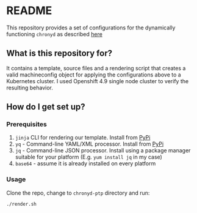 # README #

This repository provides a set of configurations for the dynamically functioning `chronyd` as described [here](assets/PTP-Chronyd%20interoperability.pdf)

## What is this repository for? ##

It contains a template, source files and a rendering script that creates a valid machineconfig object for applying the configurations above to a Kubernetes cluster. I used Openshift 4.9 single node cluster to verify the resulting behavior.

## How do I get set up? ##
### Prerequisites ###
1. `jinja` CLI for rendering our template. Install from [PyPi](https://pypi.org/project/jinja-cli/)
2. `yq` - Command-line YAML/XML processor. Install from [PyPi](https://pypi.org/project/yq/)
3. `jq` - Command-line JSON processor. Install using a package manager suitable for your platform (E.g. `yum install jq` in my case)
4. `base64` - assume it is already installed on every platform

### Usage ###
Clone the repo, change to `chronyd-ptp` directory and run:
```bash
./render.sh
```

